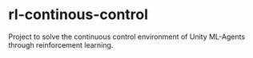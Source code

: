 # rl-continous-control
Project to solve the continuous control environment of Unity ML-Agents through reinforcement learning.
